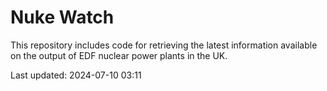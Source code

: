 # Nuke Watch

This repository includes code for retrieving the latest information available on the output of EDF nuclear power plants in the UK.

Last updated: 2024-07-10 03:11